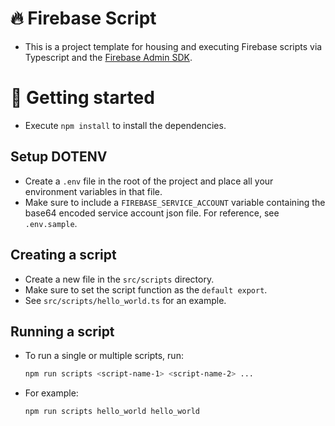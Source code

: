 # 🔥 Firebase Script
* This is a project template for housing and executing Firebase scripts via Typescript and the [Firebase Admin SDK](https://www.npmjs.com/package/firebase-admin).

# 🎉 Getting started

- Execute `npm install` to install the dependencies.

## Setup DOTENV
- Create a `.env` file in the root of the project and place all your environment variables in that file.
- Make sure to include a `FIREBASE_SERVICE_ACCOUNT` variable containing the base64 encoded service account json file. For reference, see `.env.sample`.

## Creating a script
- Create a new file in the `src/scripts` directory.
- Make sure to set the script function as the `default export`.
- See `src/scripts/hello_world.ts` for an example.

## Running a script
- To run a single or multiple scripts, run:
  ```bash
  npm run scripts <script-name-1> <script-name-2> ...
  ```

- For example:
  ```bash
  npm run scripts hello_world hello_world
  ```